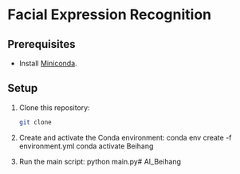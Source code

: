 # Facial Expression Recognition 

## Prerequisites
- Install [Miniconda](https://docs.conda.io/en/latest/miniconda.html).

## Setup
1. Clone this repository:
   ```bash
   git clone 

2. Create and activate the Conda environment:
    conda env create -f environment.yml
    conda activate Beihang

3. Run the main script:
    python main.py# AI_Beihang
